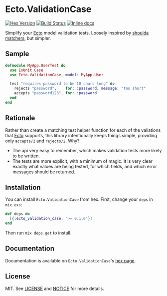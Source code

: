 Ecto.ValidationCase
==================

[![Hex Version](http://img.shields.io/hexpm/v/ecto_validation_case.svg)](https://hex.pm/packages/ecto_validation_case)
[![Build Status](https://travis-ci.org/danielberkompas/ecto_validation_case.svg?branch=master)](https://travis-ci.org/danielberkompas/ecto_validation_case)
[![Inline docs](http://inch-ci.org/github/danielberkompas/ecto_validation_case.svg?branch=master)](http://inch-ci.org/github/danielberkompas/ecto_validation_case)

Simplify your [Ecto][ecto] model validation tests. Loosely inspired by [shoulda
matchers][shoulda], but simpler.

## Sample

```elixir
defmodule MyApp.UserTest do
  use ExUnit.Case
  use Ecto.ValidationCase, model: MyApp.User

  test "requires password to be 10 chars long" do
    rejects "password",    for: :password, message: "too short"
    accepts "password123", for: :password
  end
end
```

## Rationale

Rather than create a matching test helper function for each of the valiations
that [Ecto][ecto] supports, this library intentionally keeps things simple,
providing only `accepts/2` and `rejects/2`. Why?

- The api very easy to remember, which makes validation tests more likely to be
  written.
- The tests are more explicit, with a minimum of magic. It is very clear exactly
  what values are being tested, for which fields, and which error messages
  should be returned.

## Installation

You can install `Ecto.ValidationCase` from hex. First, change your `deps` in
`mix.exs`:

```elixir
def deps do
  [{:ecto_validation_case, ">= 0.1.0"}]
end
```

Then run `mix deps.get` to install.

## Documentation

Documentation is available on `Ecto.ValidationCase`'s [hex page][hex-page].

## License

MIT. See [LICENSE](/LICENSE) and [NOTICE](/NOTICE) for more details.

[hex-page]: https://hex.pm/packages/ecto_validation_case
[ecto]: https://github.com/elixir-lang/ecto
[shoulda]: http://matchers.shoulda.io/
